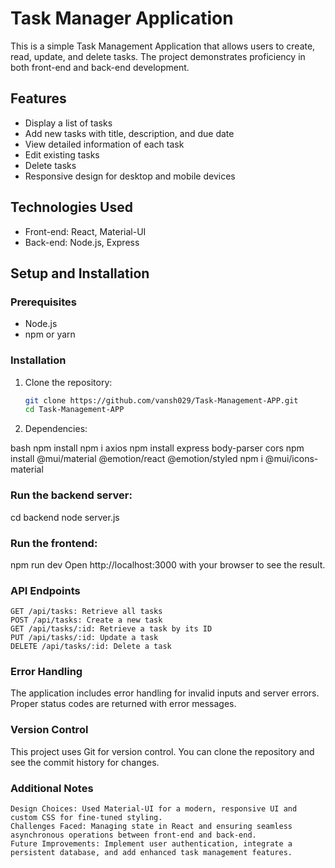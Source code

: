 # Task Manager Application

This is a simple Task Management Application that allows users to create, read, update, and delete tasks. The project demonstrates proficiency in both front-end and back-end development.

## Features
- Display a list of tasks
- Add new tasks with title, description, and due date
- View detailed information of each task
- Edit existing tasks
- Delete tasks
- Responsive design for desktop and mobile devices

## Technologies Used
- Front-end: React, Material-UI
- Back-end: Node.js, Express

## Setup and Installation

### Prerequisites
- Node.js
- npm or yarn

### Installation
1. Clone the repository:
   ```bash
   git clone https://github.com/vansh029/Task-Management-APP.git
   cd Task-Management-APP
2. Dependencies:

bash
npm install
npm i axios
npm install express body-parser cors
npm install @mui/material @emotion/react @emotion/styled
npm i @mui/icons-material

### Run the backend server:

cd backend
node server.js

### Run the frontend:

npm run dev
Open http://localhost:3000 with your browser to see the result.

### API Endpoints

    GET /api/tasks: Retrieve all tasks
    POST /api/tasks: Create a new task
    GET /api/tasks/:id: Retrieve a task by its ID
    PUT /api/tasks/:id: Update a task
    DELETE /api/tasks/:id: Delete a task

### Error Handling
The application includes error handling for invalid inputs and server errors. Proper status codes are returned with error messages. 

### Version Control
This project uses Git for version control. You can clone the repository and see the commit history for changes.

### Additional Notes

    Design Choices: Used Material-UI for a modern, responsive UI and custom CSS for fine-tuned styling.
    Challenges Faced: Managing state in React and ensuring seamless asynchronous operations between front-end and back-end.
    Future Improvements: Implement user authentication, integrate a persistent database, and add enhanced task management features.
